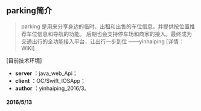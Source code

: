 ## parking简介

> parking 是用来分享身边的临时、出租和出售的车位信息，并提供按位置推荐车位信息和导航的功能。
后期也会支持停车场和商家的接入。最终成为交通出行的全功能接入平台，让出行一步到位  ——yinhaiping [详情：WiKi]

[目前技术环境]
- **server** ：java_web_Api；
- **client** ：OC/Swift_IOSApp；
- **author** ：yinhaiping_2016/3。

#### 2016/5/13
